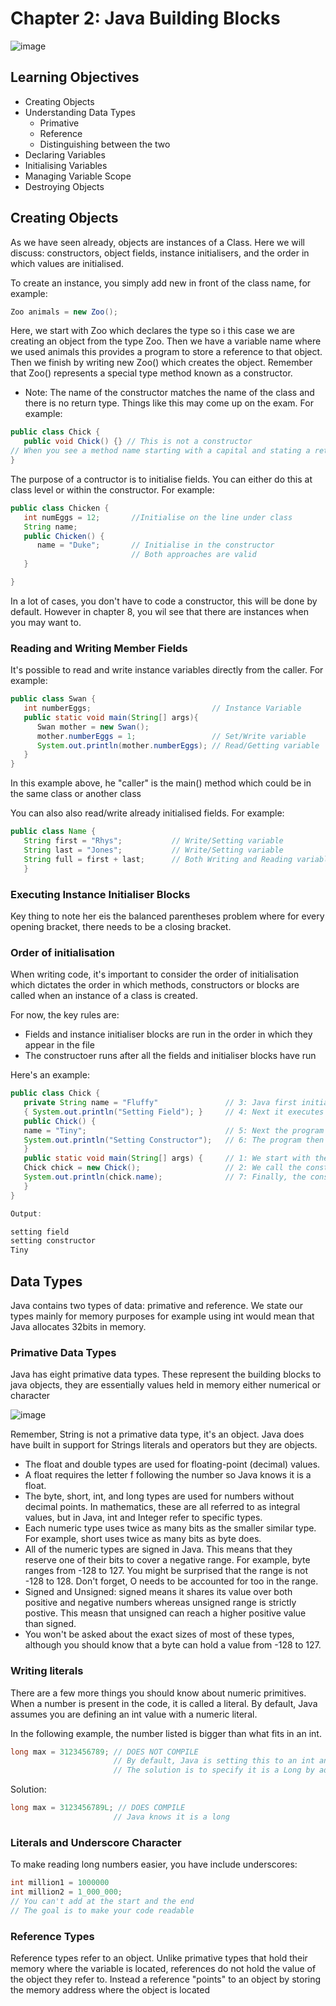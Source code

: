 # Chapter 2: Java Building Blocks     

![image](https://user-images.githubusercontent.com/91537105/151004976-fc10619d-62de-4caf-95d1-a3e23a36d6bf.png)

## Learning Objectives

* Creating Objects
* Understanding Data Types
    * Primative
    * Reference
    * Distinguishing between the two
* Declaring Variables 
* Initialising Variables 
* Managing Variable Scope
* Destroying Objects

## Creating Objects 

As we have seen already, objects are instances of a Class. Here we will discuss: constructors, object fields, instance initialisers, and the order in which values are initialised.

To create an instance, you simply add new in front of the class name, for example:

``` Java
Zoo animals = new Zoo();
```

Here, we start with Zoo which declares the type so i this case we are creating an object from the type Zoo. Then we have a variable name where we used animals this provides a program to store a reference to that object. Then we finish by writing new Zoo() which creates the object. Remember that Zoo() represents a special type method known as a constructor. 

* Note: The name of the constructor matches the name of the class and there is no return type. Things like this may come up on the exam. For example:

``` Java
public class Chick {
   public void Chick() {} // This is not a constructor
// When you see a method name starting with a capital and stating a return type it is not a contructor
}
```

The purpose of a contructor is to initialise fields. You can either do this at class level or within the constructor. For example:

``` Java
public class Chicken {
   int numEggs = 12;       //Initialise on the line under class
   String name;
   public Chicken() {
      name = "Duke";       // Initialise in the constructor
                           // Both approaches are valid
   }

}
```

In a lot of cases, you don't have to code a constructor, this will be done by default. However in chapter 8, you wil see that there are instances when you may want to. 

### Reading and Writing Member Fields 

It's possible to read and write instance variables directly from the caller. For example:

``` Java 
public class Swan {
   int numberEggs;                           // Instance Variable
   public static void main(String[] args){
      Swan mother = new Swan();
      mother.numberEggs = 1;                 // Set/Write variable  
      System.out.println(mother.numberEggs); // Read/Getting variable
   }
}
```

In this example above, he "caller" is the main() method which could be in the same class or another class

You can also also read/write already initialised fields. For example:

``` Java
public class Name {
   String first = "Rhys";           // Write/Setting variable
   String last = "Jones";           // Write/Setting variable
   String full = first + last;      // Both Writing and Reading variable
   }
```

### Executing Instance Initialiser Blocks

Key thing to note her eis the balanced parentheses problem where for every opening bracket, there needs to be a closing bracket. 

### Order of initialisation

When writing code, it's important to consider the order of initialisation which dictates the order in which methods, constructors or blocks are called when an instance of a class is created.

For now, the key rules are:

* Fields and instance initialiser blocks are run in the order in which they appear in the file
* The constructoer runs after all the fields and initialiser blocks have run

Here's an example:

``` Java
public class Chick {
   private String name = "Fluffy"               // 3: Java first initialises it to "Fluffy"
   { System.out.println("Setting Field"); }     // 4: Next it executes this print statement within the instance intitialiser 
   public Chick() {
   name = "Tiny";                               // 5: Next the program turns to the constructor and changes name to "Tiny"
   System.out.println("Setting Constructor");   // 6: The program then executes the following print statement 
   }
   public static void main(String[] args) {     // 1: We start with the main() method as that's where a Java program starts
   Chick chick = new Chick();                   // 2: We call the construcotr of Chick and creates the new object
   System.out.println(chick.name);              // 7: Finally, the constructor is done and the program moves back into the main method and executes the print statement
   }
}

Output:

setting field
setting constructor
Tiny

```

## Data Types

Java contains two types of data: primative and reference. We state our types mainly for memory purposes for example using int would mean that Java allocates 32bits in memory.

### Primative Data Types

Java has eight primative data types. These represent the building blocks to java objects, they are essentially values held in memory either numerical or character

![image](https://user-images.githubusercontent.com/91537105/151787663-ffb883da-9de1-4434-bb87-205b62244cb1.png)

Remember, String is not a primative data type, it's an object. Java does have built in support for Strings literals and operators but they are objects.

* The float and double types are used for floating-point (decimal) values.
* A float requires the letter f following the number so Java knows it is a float.
* The byte, short, int, and long types are used for numbers without decimal points. In mathematics, these are all referred to as integral values, but in Java, int and Integer refer to specific types.
* Each numeric type uses twice as many bits as the smaller similar type. For example, short uses twice as many bits as byte does. 
* All of the numeric types are signed in Java. This means that they reserve one of their bits to cover a negative range. For example, byte ranges from -128 to 127. You might be surprised that the range is not -128 to 128. Don't forget, O needs to be accounted for too in the range.
* Signed and Unsigned: signed means it shares its value over both positive and negative numbers whereas unsigned range is strictly postive. This measn that unsigned can reach a higher positive value than signed.
* You won't be asked about the exact sizes of most of these types, although you should know that a byte can hold a value from -128 to 127.

### Writing literals 

There are a few more things you should know about numeric primitives. When a number is present in the code, it is called a literal. By default, Java assumes you are defining an int value with a numeric literal.

In the following example, the number listed is bigger than what fits in an int.
``` Java
long max = 3123456789; // DOES NOT COMPILE 
                       // By default, Java is setting this to an int and therefore it is out of range
                       // The solution is to specify it is a Long by adding an L
```
Solution:
``` Java
long max = 3123456789L; // DOES COMPILE 
                       // Java knows it is a long
```
### Literals and Underscore Character

To make reading long numbers easier, you have include underscores:

``` Java
int million1 = 1000000
int million2 = 1_000_000;
// You can't add at the start and the end 
// The goal is to make your code readable
```
### Reference Types

Reference types refer to an object. Unlike primative types that hold their memory where the variable is located, references do not hold the value of the object they refer to. Instead a reference "points" to an object by storing the memory address where the object is located 


